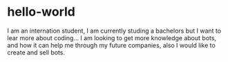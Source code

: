 # hello-world
I am an internation student, I am currently studing a bachelors but I want to lear more about coding... 
I am looking to get more knowledge about bots, and how it can help me through my future companies, also I would like to create and sell bots.
